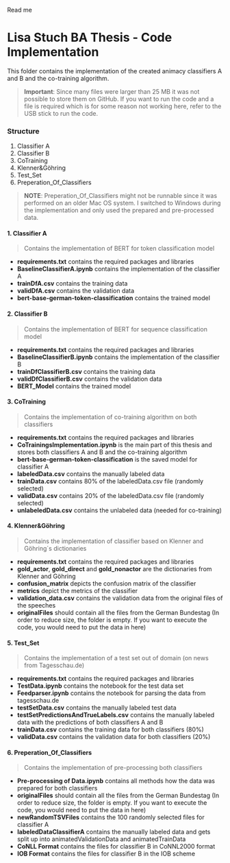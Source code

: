 Read me



# Lisa Stuch BA Thesis - Code Implementation

This folder contains the implementation of the created animacy classifiers A and B and the co-training algorithm.
> **Important**: Since many files were larger than 25 MB it was not possible to store them on GitHub. If you want to run the code and a file is required which is for some reason not working here, refer to the USB stick to run the code. 

### Structure

1. Classifier A
2. Classifier B
3. CoTraining
4. Klenner&Göhring
5. Test_Set
6. Preperation_Of_Classifiers

> **NOTE**: Preperation_Of_Classifiers might not be runnable since it was performed on an older Mac OS system. I switched to Windows during the implementation and only used the prepared and pre-processed data.

#### 1. Classifier A
> Contains the implementation of BERT for token classification model

- **requirements.txt** contains the required packages and libraries
- **BaselineClassifierA.ipynb** contains the implementation of the classifier A
- **trainDfA.csv** contains the training data
- **validDfA.csv** contains the validation data
- **bert-base-german-token-classification** contains the trained model

#### 2. Classifier B
> Contains the implementation of BERT for sequence classification model

- **requirements.txt** contains the required packages and libraries
- **BaselineClassifierB.ipynb** contains the implementation of the classifier B
- **trainDfClassifierB.csv** contains the training data
- **validDfClassifierB.csv** contains the validation data
- **BERT_Model** contains the trained model

#### 3. CoTraining
> Contains the implementation of co-training algorithm on both classifiers

- **requirements.txt** contains the required packages and libraries
- **CoTrainingsImplementation.ipynb** is the main part of this thesis and stores both classifiers A and B and the co-training algorithm
- **bert-base-german-token-classification** is the saved model for classifier A
- **labeledData.csv** contains the manually labeled data
- **trainData.csv** contains 80% of the labeledData.csv file (randomly selected)
- **validData.csv** contains 20% of the labeledData.csv file (randomly selected)
- **unlabeledData.csv** contains the unlabeled data (needed for co-training)

#### 4. Klenner&Göhring
> Contains the implementation of classifier based on Klenner and Göhring´s dictionaries

- **requirements.txt** contains the required packages and libraries
- **gold_actor**, **gold_direct** and **gold_nonactor** are the dictionaries from Klenner and Göhring
- **confusion_matrix** depicts the confusion matrix of the classifier
- **metrics** depict the metrics of the classifier
- **validation_data.csv** contains the validation data from the original files of the speeches
- **originalFiles** should contain all the files from the German Bundestag (In order to reduce size, the folder is empty. If you want to execute the code, you would need to put the data in here)

#### 5. Test_Set
> Contains the implementation of a test set out of domain (on news from Tagesschau.de)

- **requirements.txt** contains the required packages and libraries
- **TestData.ipynb** contains the notebook for the test data set 
- **Feedparser.ipynb** contains the notebook for parsing the data from tagesschau.de
- **testSetData.csv** contains the manually labeled test data
- **testSetPredictionsAndTrueLabels.csv** contains the manually labeled data with the predictions of both classifiers A and B
- **trainData.csv** contains the training data for both classifiers (80%)
- **validData.csv** contains the validation data for both classifiers (20%)

#### 6. Preperation_Of_Classifiers
> Contains the implementation of pre-processing both classifiers

- **Pre-processing of Data.ipynb** contains all methods how the data was prepared for both classifiers
- **originalFiles** should contain all the files from the German Bundestag (In order to reduce size, the folder is empty. If you want to execute the code, you would need to put the data in here)
- **newRandomTSVFiles** contains the 100 randomly selected files for classifier A
- **labeledDataClassifierA** contains the manually labeled data and gets split up into animatedValidationData and animatedTrainData
- **CoNLL Format** contains the files for classifier B in CoNNL2000 format 
- **IOB Format** contains the files for classifier B in the IOB scheme
